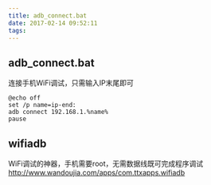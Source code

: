 ```yaml
---
title: adb_connect.bat
date: 2017-02-14 09:52:11
tags:
---
```

## adb_connect.bat ##
连接手机WiFi调试，只需输入IP末尾即可

	@echo off
	set /p name=ip-end:
	adb connect 192.168.1.%name%
	pause 

## wifiadb ##
WiFi调试的神器，手机需要root，无需数据线既可完成程序调试
http://www.wandoujia.com/apps/com.ttxapps.wifiadb
